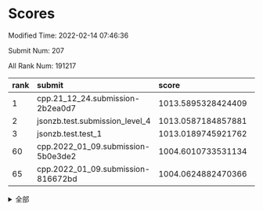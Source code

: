 # Scores

Modified Time: 2022-02-14 07:46:36

Submit Num: 207

All Rank Num: 191217

| rank |               submit               |       score        |       sigma        | pk_num |
| :--- | :--------------------------------- | :----------------- | :----------------- | :----- |
| 1    | cpp.21_12_24.submission-2b2ea0d7   | 1013.5895328424409 | 0.8252264411496748 | 3690   |
| 2    | jsonzb.test.submission_level_4     | 1013.0587184857881 | 0.8310622057217187 | 3697   |
| 3    | jsonzb.test.test_1                 | 1013.0189745921762 | 0.815937058342648  | 3695   |
| 60   | cpp.2022_01_09.submission-5b0e3de2 | 1004.6010733531134 | 0.721661236981295  | 3693   |
| 65   | cpp.2022_01_09.submission-816672bd | 1004.0624882470366 | 0.7027056621545471 | 3694   |


<details>
<summary>全部</summary>

| rank |                 submit                 |       score        |       sigma        | pk_num |
| :--- | :------------------------------------- | :----------------- | :----------------- | :----- |
| 1    | cpp.21_12_24.submission-2b2ea0d7       | 1013.5895328424409 | 0.8252264411496748 | 3690   |
| 2    | jsonzb.test.submission_level_4         | 1013.0587184857881 | 0.8310622057217187 | 3697   |
| 3    | jsonzb.test.test_1                     | 1013.0189745921762 | 0.815937058342648  | 3695   |
| 4    | gobigger.level_3.submission_level_3_2  | 1011.8781502845292 | 0.7985904268221008 | 3697   |
| 5    | gobigger.level_3.submission_level_3_29 | 1011.867877222166  | 0.7765515800473785 | 3693   |
| 6    | gobigger.level_3.submission_level_3_38 | 1011.6615000397035 | 0.7976995809940877 | 3697   |
| 7    | gobigger.level_3.submission_level_3_10 | 1011.5713320651778 | 0.7897557423949558 | 3698   |
| 8    | gobigger.level_3.submission_level_3_30 | 1011.1097781295883 | 0.7538740034906133 | 3695   |
| 9    | gobigger.level_3.submission_level_3_12 | 1011.0383258326684 | 0.7605637876584942 | 3696   |
| 10   | gobigger.level_3.submission_level_3_24 | 1010.9060131402823 | 0.7606208729992598 | 3699   |
| 11   | gobigger.level_3.submission_level_3_14 | 1010.788349450713  | 0.7987439532638876 | 3695   |
| 12   | gobigger.level_3.submission_level_3_34 | 1010.7383656979334 | 0.7609635185695003 | 3693   |
| 13   | gobigger.level_3.submission_level_3_23 | 1010.7304286588317 | 0.7722384715348193 | 3692   |
| 14   | gobigger.level_3.submission_level_3_40 | 1010.573067890966  | 0.7708386769981359 | 3695   |
| 15   | gobigger.level_3.submission_level_3_7  | 1010.5099161243065 | 0.7642700940987052 | 3693   |
| 16   | gobigger.level_3.submission_level_3_11 | 1010.5039258721255 | 0.7610387876767281 | 3693   |
| 17   | gobigger.level_3.submission_level_3_3  | 1010.471563293883  | 0.752926869666661  | 3695   |
| 18   | gobigger.level_3.submission_level_3_1  | 1010.4374056603413 | 0.7473284419650306 | 3701   |
| 19   | gobigger.level_3.submission_level_3_4  | 1010.0984127347824 | 0.7877363808069455 | 3695   |
| 20   | gobigger.level_3.submission_level_3_20 | 1010.0271250556472 | 0.7683262746083412 | 3691   |
| 21   | gobigger.level_3.submission_level_3_31 | 1009.956075369757  | 0.7676522306191875 | 3698   |
| 22   | gobigger.level_3.submission_level_3_16 | 1009.9213933499537 | 0.7517404258969811 | 3693   |
| 23   | gobigger.level_3.submission_level_3_32 | 1009.8580485100017 | 0.7388712267382437 | 3694   |
| 24   | gobigger.level_3.submission_level_3_6  | 1009.7944350740524 | 0.7407095542779826 | 3691   |
| 25   | gobigger.level_3.submission_level_3_39 | 1009.7485089769658 | 0.7518639084206635 | 3697   |
| 26   | gobigger.level_3.submission_level_3_47 | 1009.7474128925055 | 0.7412229577501132 | 3699   |
| 27   | gobigger.level_3.submission_level_3_33 | 1009.7315722937396 | 0.7554600205478421 | 3696   |
| 28   | gobigger.level_3.submission_level_3_27 | 1009.6794069992891 | 0.7655655037657694 | 3697   |
| 29   | gobigger.level_3.submission_level_3_19 | 1009.6242005251611 | 0.7688198527914524 | 3696   |
| 30   | gobigger.level_3.submission_level_3_18 | 1009.619611090023  | 0.7410493110761477 | 3688   |
| 31   | gobigger.level_3.submission_level_3_45 | 1009.6034297429287 | 0.7532816098493803 | 3693   |
| 32   | gobigger.level_3.submission_level_3_26 | 1009.5345555904881 | 0.7600403159709701 | 3700   |
| 33   | gobigger.level_3.submission_level_3_28 | 1009.527272354309  | 0.7470779776691371 | 3696   |
| 34   | gobigger.level_3.submission_level_3_48 | 1009.4810363348274 | 0.7411336870711999 | 3696   |
| 35   | gobigger.level_3.submission_level_3_21 | 1009.4759020360067 | 0.7555890555899568 | 3700   |
| 36   | gobigger.level_3.submission_level_3_35 | 1009.4688738345408 | 0.7586796045575958 | 3689   |
| 37   | gobigger.level_3.submission_level_3_44 | 1009.4519005252616 | 0.7525114396745529 | 3698   |
| 38   | gobigger.level_3.submission_level_3_8  | 1009.4507909681308 | 0.7252549495312627 | 3692   |
| 39   | gobigger.level_3.submission_level_3_17 | 1009.4417231069646 | 0.7787637956081843 | 3697   |
| 40   | gobigger.level_3.submission_level_3_13 | 1009.3210560003827 | 0.7517475357503587 | 3692   |
| 41   | gobigger.level_3.submission_level_3_5  | 1009.2220044124342 | 0.7486716708399888 | 3691   |
| 42   | gobigger.level_3.submission_level_3_42 | 1009.2022846022459 | 0.7391864383717152 | 3694   |
| 43   | gobigger.level_3.submission_level_3_41 | 1009.1539647486522 | 0.756499724946073  | 3695   |
| 44   | gobigger.level_3.submission_level_3_0  | 1009.072410660211  | 0.741088928879799  | 3695   |
| 45   | gobigger.level_3.submission_level_3_15 | 1008.9792648993879 | 0.7558973253649055 | 3698   |
| 46   | gobigger.level_3.submission_level_3_9  | 1008.9611568708069 | 0.7418331034124492 | 3692   |
| 47   | gobigger.level_3.submission_level_3_36 | 1008.8421774850934 | 0.7479324195704614 | 3693   |
| 48   | gobigger.level_3.submission_level_3_25 | 1008.7511860510762 | 0.7395904920482882 | 3696   |
| 49   | gobigger.level_3.submission_level_3_37 | 1008.7130650971131 | 0.7433323078283666 | 3693   |
| 50   | gobigger.level_3.submission_level_3_49 | 1008.7113253836499 | 0.7507207426343099 | 3691   |
| 51   | gobigger.level_3.submission_level_3_46 | 1008.688645498269  | 0.7363895063990603 | 3696   |
| 52   | gobigger.level_3.submission_level_3_43 | 1008.6695922129048 | 0.737092790335916  | 3700   |
| 53   | gobigger.level_3.submission_level_3_22 | 1008.5887359383681 | 0.731456020473253  | 3694   |
| 54   | gobigger.level_1.submission_level_1_39 | 1005.7919577748764 | 0.718885535049281  | 3694   |
| 55   | gobigger.level_1.submission_level_1_33 | 1004.8029516220037 | 0.7162944955400309 | 3694   |
| 56   | gobigger.level_1.submission_level_1_6  | 1004.7949211781222 | 0.7381865353305185 | 3699   |
| 57   | gobigger.level_1.submission_level_1_17 | 1004.6779451675368 | 0.7208527422860677 | 3699   |
| 58   | gobigger.level_1.submission_level_1_35 | 1004.6532903472265 | 0.7217026063957005 | 3691   |
| 59   | gobigger.level_1.submission_level_1_29 | 1004.6343062050607 | 0.7194384270694286 | 3697   |
| 60   | cpp.2022_01_09.submission-5b0e3de2     | 1004.6010733531134 | 0.721661236981295  | 3693   |
| 61   | gobigger.level_1.submission_level_1_48 | 1004.559970426317  | 0.7154686469914909 | 3695   |
| 62   | gobigger.level_1.submission_level_1_7  | 1004.433000708267  | 0.7097208959021112 | 3694   |
| 63   | gobigger.level_1.submission_level_1_22 | 1004.3406026012516 | 0.7203803474315347 | 3693   |
| 64   | gobigger.level_1.submission_level_1_43 | 1004.1071521859385 | 0.7107373767319137 | 3700   |
| 65   | cpp.2022_01_09.submission-816672bd     | 1004.0624882470366 | 0.7027056621545471 | 3694   |
| 66   | gobigger.level_1.submission_level_1_49 | 1004.026578518601  | 0.7294590572206443 | 3696   |
| 67   | gobigger.level_1.submission_level_1_24 | 1003.97147707905   | 0.7113929570062153 | 3694   |
| 68   | gobigger.level_1.submission_level_1_4  | 1003.9494758237604 | 0.7236617527344683 | 3695   |
| 69   | gobigger.level_1.submission_level_1_31 | 1003.9349343538001 | 0.7127823964475131 | 3693   |
| 70   | gobigger.level_1.submission_level_1_27 | 1003.8694164463765 | 0.7071998010377024 | 3696   |
| 71   | gobigger.level_1.submission_level_1_34 | 1003.8502076440723 | 0.7076656024510787 | 3698   |
| 72   | gobigger.level_1.submission_level_1_15 | 1003.7980363889686 | 0.7109489749543976 | 3695   |
| 73   | gobigger.level_1.submission_level_1_1  | 1003.6198770143557 | 0.7226562300973932 | 3697   |
| 74   | gobigger.level_1.submission_level_1_11 | 1003.6182798400237 | 0.7274923580008681 | 3696   |
| 75   | gobigger.level_1.submission_level_1_44 | 1003.5499353613784 | 0.7027356013250675 | 3700   |
| 76   | gobigger.level_1.submission_level_1_16 | 1003.3779709425687 | 0.7173859903443601 | 3697   |
| 77   | gobigger.level_1.submission_level_1_30 | 1003.3662105939903 | 0.7109053510083304 | 3694   |
| 78   | gobigger.level_1.submission_level_1_13 | 1003.2243197116192 | 0.720406919035441  | 3697   |
| 79   | gobigger.level_1.submission_level_1_3  | 1003.1608191741465 | 0.7386029837800058 | 3697   |
| 80   | gobigger.level_1.submission_level_1_2  | 1003.1433653317803 | 0.7106645536045636 | 3693   |
| 81   | gobigger.level_1.submission_level_1_45 | 1003.0473494949211 | 0.7146977348617221 | 3695   |
| 82   | gobigger.level_1.submission_level_1_47 | 1003.0195986880233 | 0.7221431505237985 | 3694   |
| 83   | gobigger.level_1.submission_level_1_42 | 1003.0088490700396 | 0.7215594634774761 | 3698   |
| 84   | gobigger.level_1.submission_level_1_5  | 1002.9794202075168 | 0.7068230440796153 | 3694   |
| 85   | gobigger.level_1.submission_level_1_20 | 1002.9609622236577 | 0.7109830214106421 | 3700   |
| 86   | gobigger.level_1.submission_level_1_23 | 1002.9498243362142 | 0.7048715767743389 | 3694   |
| 87   | gobigger.level_1.submission_level_1_37 | 1002.920724459602  | 0.7318269987316558 | 3700   |
| 88   | gobigger.level_1.submission_level_1_12 | 1002.8469241659244 | 0.711937946998715  | 3693   |
| 89   | gobigger.level_1.submission_level_1_10 | 1002.787440048272  | 0.7155164917083026 | 3696   |
| 90   | gobigger.level_1.submission_level_1_18 | 1002.7599485371904 | 0.7173288001532788 | 3701   |
| 91   | gobigger.level_1.submission_level_1_36 | 1002.7466017140733 | 0.7117480898844982 | 3694   |
| 92   | gobigger.level_1.submission_level_1_40 | 1002.7082779841568 | 0.7225758743112874 | 3692   |
| 93   | gobigger.level_1.submission_level_1_9  | 1002.6791920684549 | 0.7161922963533983 | 3691   |
| 94   | gobigger.level_1.submission_level_1_26 | 1002.5124117347877 | 0.7161078689401293 | 3698   |
| 95   | gobigger.level_1.submission_level_1_19 | 1002.3754383055802 | 0.7103569585417132 | 3692   |
| 96   | gobigger.level_1.submission_level_1_38 | 1002.3740316876016 | 0.7107461784367745 | 3698   |
| 97   | gobigger.level_1.submission_level_1_25 | 1002.2598296470932 | 0.7075585046716106 | 3693   |
| 98   | gobigger.level_1.submission_level_1_46 | 1002.2539731102553 | 0.7147778739321325 | 3697   |
| 99   | gobigger.level_1.submission_level_1_14 | 1002.1790960200041 | 0.7136391040646904 | 3691   |
| 100  | gobigger.level_1.submission_level_1_41 | 1002.1423716646927 | 0.7035545310498054 | 3695   |
| 101  | gobigger.level_1.submission_level_1_21 | 1002.0904592038532 | 0.7079174776974333 | 3694   |
| 102  | gobigger.level_1.submission_level_1_0  | 1002.0774221525855 | 0.7042812444026141 | 3697   |
| 103  | gobigger.level_1.submission_level_1_32 | 1001.9969550806368 | 0.7104330014426493 | 3693   |
| 104  | gobigger.level_1.submission_level_1_28 | 1001.8374592877566 | 0.7128309187253005 | 3697   |
| 105  | gobigger.level_1.submission_level_1_8  | 1001.4620198008696 | 0.7166562060602869 | 3697   |
| 106  | gobigger.random.submission_random_44   | 997.6395585549291  | 0.7195197100387601 | 3693   |
| 107  | gobigger.random.submission_random_31   | 997.2598238918687  | 0.7043522982778314 | 3694   |
| 108  | gobigger.random.submission_random_12   | 996.990240688859   | 0.7014032369804682 | 3695   |
| 109  | gobigger.random.submission_random_36   | 996.7659027689997  | 0.7146038651521803 | 3699   |
| 110  | gobigger.random.submission_random_40   | 996.6900535209592  | 0.7094439160800385 | 3700   |
| 111  | gobigger.random.submission_random_39   | 996.5653225105245  | 0.7166893246346223 | 3696   |
| 112  | gobigger.random.submission_random_6    | 996.5530141697334  | 0.7178922083445455 | 3693   |
| 113  | gobigger.random.submission_random_49   | 996.4950633643308  | 0.7102142793044623 | 3694   |
| 114  | gobigger.random.submission_random_8    | 996.4901210615316  | 0.7109621865160247 | 3696   |
| 115  | gobigger.random.submission_random_16   | 996.4187090270159  | 0.7061400057311555 | 3695   |
| 116  | gobigger.random.submission_random_42   | 996.406545561239   | 0.6990623964176229 | 3695   |
| 117  | gobigger.random.submission_random_41   | 996.3964055725945  | 0.712645658763267  | 3695   |
| 118  | gobigger.random.submission_random_38   | 996.366882927618   | 0.7035265687803797 | 3698   |
| 119  | gobigger.random.submission_random_27   | 996.3232495999807  | 0.7041550540110662 | 3695   |
| 120  | gobigger.random.submission_random_21   | 996.2328909088377  | 0.7107456423787013 | 3687   |
| 121  | gobigger.random.submission_random_37   | 996.1875586748005  | 0.7064981656039816 | 3701   |
| 122  | gobigger.random.submission_random_0    | 996.0878844202357  | 0.7104277751105336 | 3694   |
| 123  | gobigger.random.submission_random_23   | 996.0316756224464  | 0.7412272907705262 | 3695   |
| 124  | gobigger.random.submission_random_2    | 995.9966258207028  | 0.7151890942144896 | 3691   |
| 125  | gobigger.random.submission_random_25   | 995.9782956589048  | 0.7150782880294508 | 3696   |
| 126  | gobigger.random.submission_random_28   | 995.9596070915279  | 0.7150708445597235 | 3699   |
| 127  | gobigger.random.submission_random_9    | 995.930182780562   | 0.7292832561949685 | 3694   |
| 128  | gobigger.random.submission_random_43   | 995.9157011981404  | 0.7210343235377383 | 3696   |
| 129  | gobigger.random.submission_random_18   | 995.9127481698509  | 0.7144968541019074 | 3699   |
| 130  | gobigger.random.submission_random_46   | 995.8913706472222  | 0.7020737298769016 | 3695   |
| 131  | gobigger.random.submission_random_32   | 995.8824988295527  | 0.7158765224598217 | 3697   |
| 132  | gobigger.random.submission_random_19   | 995.8439728530565  | 0.7200291726252188 | 3694   |
| 133  | gobigger.random.submission_random_7    | 995.8032289459001  | 0.7072250783391538 | 3697   |
| 134  | gobigger.random.submission_random_26   | 995.7485704647924  | 0.717852796876308  | 3689   |
| 135  | gobigger.random.submission_random_47   | 995.6833847381824  | 0.7115718880507268 | 3694   |
| 136  | gobigger.random.submission_random_20   | 995.6052268623706  | 0.7035361271972836 | 3695   |
| 137  | gobigger.random.submission_random_4    | 995.5833573835131  | 0.7018731593137789 | 3696   |
| 138  | gobigger.random.submission_random_35   | 995.5752406388776  | 0.7133832201499221 | 3700   |
| 139  | gobigger.random.submission_random_10   | 995.4910841106291  | 0.7045524333374282 | 3698   |
| 140  | gobigger.random.submission_random_33   | 995.399624353476   | 0.7211357484182533 | 3691   |
| 141  | gobigger.random.submission_random_15   | 995.3303992877117  | 0.7077108512092809 | 3700   |
| 142  | gobigger.random.submission_random_29   | 995.2879220191165  | 0.7139804720083315 | 3694   |
| 143  | gobigger.random.submission_random_1    | 995.2863436901531  | 0.7195283092692377 | 3695   |
| 144  | gobigger.random.submission_random_17   | 995.2133710702682  | 0.7125304610888369 | 3696   |
| 145  | gobigger.random.submission_random_48   | 995.1957049862009  | 0.7156112377919867 | 3701   |
| 146  | gobigger.random.submission_random_22   | 995.1758253272303  | 0.7047555475183096 | 3693   |
| 147  | gobigger.random.submission_random_45   | 995.1675008568143  | 0.7112196894835906 | 3688   |
| 148  | gobigger.random.submission_random_3    | 995.1617592142902  | 0.7228963723650027 | 3697   |
| 149  | gobigger.random.submission_random_5    | 995.1087069978358  | 0.7190556943771393 | 3697   |
| 150  | gobigger.random.submission_random_24   | 994.91711304913    | 0.7104399678469454 | 3692   |
| 151  | gobigger.random.submission_random_34   | 994.8378599467479  | 0.7007442744833037 | 3694   |
| 152  | gobigger.random.submission_random_30   | 994.7301436380534  | 0.7152595595657748 | 3692   |
| 153  | gobigger.random.submission_random_13   | 994.561366434504   | 0.7156236579484276 | 3694   |
| 154  | gobigger.random.submission_random_11   | 994.3344251964606  | 0.710645255483376  | 3697   |
| 155  | gobigger.random.submission_random_14   | 994.0542947083098  | 0.7122404113998331 | 3692   |
| 156  | gobigger.level_2.submission_level_2_21 | 994.0266884530832  | 0.7364191623963912 | 3695   |
| 157  | gobigger.level_2.submission_level_2_40 | 993.9435625508718  | 0.7208361283188605 | 3697   |
| 158  | gobigger.level_2.submission_level_2_24 | 993.7007496940112  | 0.7338877244751033 | 3690   |
| 159  | gobigger.level_2.submission_level_2_44 | 993.6656507510938  | 0.7257762076357261 | 3699   |
| 160  | gobigger.level_2.submission_level_2_14 | 993.4066889221135  | 0.7309688267498914 | 3698   |
| 161  | gobigger.level_2.submission_level_2_49 | 993.3220209765647  | 0.7298640726073624 | 3698   |
| 162  | gobigger.level_2.submission_level_2_39 | 993.2704219599742  | 0.7544049492900456 | 3693   |
| 163  | gobigger.level_2.submission_level_2_48 | 993.2461148484931  | 0.7399888903103597 | 3694   |
| 164  | gobigger.level_2.submission_level_2_17 | 993.2079299382077  | 0.7376323367039136 | 3688   |
| 165  | gobigger.level_2.submission_level_2_26 | 993.1344562270838  | 0.7359637808269449 | 3693   |
| 166  | gobigger.level_2.submission_level_2_42 | 993.1093261580133  | 0.7450414059793733 | 3692   |
| 167  | gobigger.level_2.submission_level_2_16 | 993.0042019180381  | 0.7313718781872564 | 3699   |
| 168  | gobigger.level_2.submission_level_2_8  | 992.9639437088069  | 0.7390229829771842 | 3692   |
| 169  | gobigger.level_2.submission_level_2_23 | 992.8434736626986  | 0.7424932161687102 | 3697   |
| 170  | gobigger.level_2.submission_level_2_31 | 992.7487035130305  | 0.7464739032871306 | 3695   |
| 171  | gobigger.level_2.submission_level_2_7  | 992.7442215354479  | 0.735933125935402  | 3698   |
| 172  | gobigger.level_2.submission_level_2_38 | 992.7329001182189  | 0.7495975782458364 | 3696   |
| 173  | gobigger.level_2.submission_level_2_2  | 992.7191110918781  | 0.7396414815275283 | 3694   |
| 174  | gobigger.level_2.submission_level_2_27 | 992.6209231432522  | 0.7350743873347126 | 3697   |
| 175  | gobigger.level_2.submission_level_2_13 | 992.5918957966159  | 0.7251393993752855 | 3699   |
| 176  | gobigger.level_2.submission_level_2_4  | 992.5744920948489  | 0.73685895806932   | 3697   |
| 177  | gobigger.level_2.submission_level_2_0  | 992.5210104759414  | 0.7495770251589049 | 3695   |
| 178  | gobigger.level_2.submission_level_2_46 | 992.4682409339337  | 0.7310812742957546 | 3700   |
| 179  | gobigger.level_2.submission_level_2_28 | 992.4499932517796  | 0.7524196803589827 | 3695   |
| 180  | gobigger.level_2.submission_level_2_25 | 992.4040027777111  | 0.7210874236904508 | 3696   |
| 181  | gobigger.level_2.submission_level_2_20 | 992.3761727225813  | 0.7453698699946061 | 3696   |
| 182  | gobigger.level_2.submission_level_2_12 | 992.3497908329348  | 0.737857578865953  | 3693   |
| 183  | gobigger.level_2.submission_level_2_47 | 992.2392886647211  | 0.7277161074922819 | 3691   |
| 184  | gobigger.level_2.submission_level_2_29 | 992.1540259676336  | 0.725622891696266  | 3691   |
| 185  | gobigger.level_2.submission_level_2_41 | 992.1038532762112  | 0.7594431928276613 | 3694   |
| 186  | gobigger.level_2.submission_level_2_1  | 992.0621416014359  | 0.7608278381965689 | 3692   |
| 187  | gobigger.level_2.submission_level_2_36 | 992.0174751050395  | 0.7489886994808949 | 3693   |
| 188  | gobigger.level_2.submission_level_2_18 | 992.0122083474427  | 0.7405261481695251 | 3693   |
| 189  | gobigger.level_2.submission_level_2_9  | 991.9915067225785  | 0.750397126428502  | 3692   |
| 190  | gobigger.level_2.submission_level_2_19 | 991.9611812991517  | 0.7359342960710575 | 3695   |
| 191  | gobigger.level_2.submission_level_2_45 | 991.9141579070522  | 0.7589557736927474 | 3693   |
| 192  | gobigger.level_2.submission_level_2_43 | 991.8434552683318  | 0.7445344337860823 | 3692   |
| 193  | gobigger.level_2.submission_level_2_22 | 991.8021255645532  | 0.7507339952176434 | 3690   |
| 194  | gobigger.level_2.submission_level_2_10 | 991.7106707617099  | 0.7374061052963355 | 3697   |
| 195  | gobigger.level_2.submission_level_2_33 | 991.709927403294   | 0.7798452533469895 | 3687   |
| 196  | gobigger.level_2.submission_level_2_3  | 991.5606059490109  | 0.762302619610127  | 3698   |
| 197  | gobigger.level_2.submission_level_2_15 | 991.4822274642332  | 0.7442178977304782 | 3695   |
| 198  | gobigger.level_2.submission_level_2_34 | 991.3934079102763  | 0.7538136899307564 | 3693   |
| 199  | gobigger.level_2.submission_level_2_6  | 991.3923334089186  | 0.7630307235626838 | 3694   |
| 200  | gobigger.level_2.submission_level_2_5  | 991.2702430281611  | 0.7564406480246508 | 3690   |
| 201  | gobigger.level_2.submission_level_2_37 | 991.127948973651   | 0.749881294350418  | 3695   |
| 202  | gobigger.level_2.submission_level_2_35 | 990.893761550662   | 0.7447774244952362 | 3692   |
| 203  | gobigger.level_2.submission_level_2_11 | 990.6648483278145  | 0.7525012805199304 | 3693   |
| 204  | gobigger.level_2.submission_level_2_32 | 990.2774410850122  | 0.7529804406203486 | 3698   |
| 205  | gobigger.level_2.submission_level_2_30 | 990.0829575045713  | 0.7676312178225332 | 3695   |
| 206  | gobigger.none.submission_none_1        | 977.7414241969914  | 1.2990867812156115 | 3699   |
| 207  | gobigger.none.submission_none_0        | 975.4982407373703  | 1.5863473345626184 | 3700   |

</details>